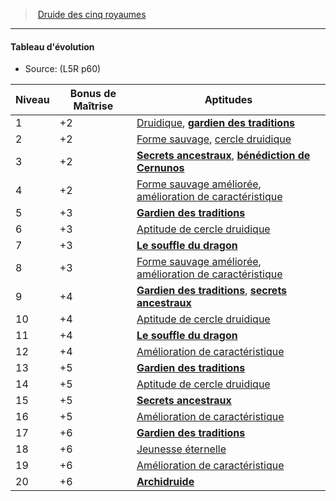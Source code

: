 ﻿---
!GenericItem
Id: l5r_druid_hd.md#tableau-dévolution
ParentLink: l5r_druid_hd.md#druide-des-cinq-royaumes
Name: Tableau d'évolution
ParentName: Druide des cinq royaumes
NameLevel: 4
Source: (L5R p60)
Attributes:
  Name: Tableau d'évolution
  Markdown: >+
    #### <!--Name-->Tableau d'évolution<!--/Name-->


    - Source: <!--Source-->(L5R p60)<!--/Source-->


    |Niveau|Bonus de <!--br-->Maîtrise|Aptitudes|

    |---|---|---|

    |1|+2|[Druidique](hd_druid_druidique.md), <!--br-->**[gardien des traditions](hd_l5r_druid_gardien_des_traditions.md)**|

    |2|+2|[Forme sauvage](hd_druid_forme_sauvage.md), <!--br-->[cercle druidique](hd_druid_cercle_druidique.md)|

    |3|+2|**[Secrets ancestraux](hd_l5r_druid_secrets_ancestraux.md)**, <!--br-->**[bénédiction de Cernunos](hd_l5r_druid_benediction_de_cernunos.md)**|

    |4|+2|[Forme sauvage améliorée](hd_druid_forme_sauvage.md), <!--br-->[amélioration de <!--br-->caractéristique](hd_druid_amelioration_de_caracteristiques.md)|

    |5|+3|**[Gardien des traditions](hd_l5r_druid_gardien_des_traditions.md)**|

    |6|+3|[Aptitude de cercle druidique](hd_druid_cercle_druidique.md)|

    |7|+3|**[Le souffle du dragon](hd_l5r_druid_le_souffle_du_dragon.md)**|

    |8|+3|[Forme sauvage améliorée](hd_druid_forme_sauvage.md), <!--br-->[amélioration de <!--br-->caractéristique](hd_druid_amelioration_de_caracteristiques.md)|

    |9|+4|**[Gardien des traditions](hd_l5r_druid_gardien_des_traditions.md)**, <!--br-->**[secrets ancestraux](hd_l5r_druid_secrets_ancestraux.md)**|

    |10|+4|[Aptitude de cercle druidique](hd_druid_cercle_druidique.md)|

    |11|+4|**[Le souffle du dragon](hd_l5r_druid_le_souffle_du_dragon.md)**|

    |12|+4|[Amélioration de <!--br-->caractéristique](hd_druid_amelioration_de_caracteristiques.md)|

    |13|+5|**[Gardien des traditions](hd_l5r_druid_gardien_des_traditions.md)**|

    |14|+5|[Aptitude de cercle druidique](hd_druid_cercle_druidique.md)|

    |15|+5|**[Secrets ancestraux](hd_l5r_druid_secrets_ancestraux.md)**|

    |16|+5|[Amélioration de <!--br-->caractéristique](hd_druid_amelioration_de_caracteristiques.md)|

    |17|+6|**[Gardien des traditions](hd_l5r_druid_gardien_des_traditions.md)**|

    |18|+6|[Jeunesse éternelle](hd_druid_jeunesse_eternelle.md)|

    |19|+6|[Amélioration de <!--br-->caractéristique](hd_druid_amelioration_de_caracteristiques.md)|

    |20|+6|**[Archidruide](hd_l5r_druid_archidruide.md)**|

  Source: (L5R p60)
AttributesDictionary: >+
  Name: Tableau d'évolution

  Markdown: >+

    #### <!--Name-->Tableau d'évolution<!--/Name-->





    - Source: <!--Source-->(L5R p60)<!--/Source-->





    |Niveau|Bonus de <!--br-->Maîtrise|Aptitudes|



    |---|---|---|



    |1|+2|[Druidique](hd_druid_druidique.md), <!--br-->**[gardien des traditions](hd_l5r_druid_gardien_des_traditions.md)**|



    |2|+2|[Forme sauvage](hd_druid_forme_sauvage.md), <!--br-->[cercle druidique](hd_druid_cercle_druidique.md)|



    |3|+2|**[Secrets ancestraux](hd_l5r_druid_secrets_ancestraux.md)**, <!--br-->**[bénédiction de Cernunos](hd_l5r_druid_benediction_de_cernunos.md)**|



    |4|+2|[Forme sauvage améliorée](hd_druid_forme_sauvage.md), <!--br-->[amélioration de <!--br-->caractéristique](hd_druid_amelioration_de_caracteristiques.md)|



    |5|+3|**[Gardien des traditions](hd_l5r_druid_gardien_des_traditions.md)**|



    |6|+3|[Aptitude de cercle druidique](hd_druid_cercle_druidique.md)|



    |7|+3|**[Le souffle du dragon](hd_l5r_druid_le_souffle_du_dragon.md)**|



    |8|+3|[Forme sauvage améliorée](hd_druid_forme_sauvage.md), <!--br-->[amélioration de <!--br-->caractéristique](hd_druid_amelioration_de_caracteristiques.md)|



    |9|+4|**[Gardien des traditions](hd_l5r_druid_gardien_des_traditions.md)**, <!--br-->**[secrets ancestraux](hd_l5r_druid_secrets_ancestraux.md)**|



    |10|+4|[Aptitude de cercle druidique](hd_druid_cercle_druidique.md)|



    |11|+4|**[Le souffle du dragon](hd_l5r_druid_le_souffle_du_dragon.md)**|



    |12|+4|[Amélioration de <!--br-->caractéristique](hd_druid_amelioration_de_caracteristiques.md)|



    |13|+5|**[Gardien des traditions](hd_l5r_druid_gardien_des_traditions.md)**|



    |14|+5|[Aptitude de cercle druidique](hd_druid_cercle_druidique.md)|



    |15|+5|**[Secrets ancestraux](hd_l5r_druid_secrets_ancestraux.md)**|



    |16|+5|[Amélioration de <!--br-->caractéristique](hd_druid_amelioration_de_caracteristiques.md)|



    |17|+6|**[Gardien des traditions](hd_l5r_druid_gardien_des_traditions.md)**|



    |18|+6|[Jeunesse éternelle](hd_druid_jeunesse_eternelle.md)|



    |19|+6|[Amélioration de <!--br-->caractéristique](hd_druid_amelioration_de_caracteristiques.md)|



    |20|+6|**[Archidruide](hd_l5r_druid_archidruide.md)**|



  Source: (L5R p60)

---
> [Druide des cinq royaumes](hd_l5r_druid.md)

---

#### Tableau d'évolution

- Source: (L5R p60)

|Niveau|Bonus de Maîtrise|Aptitudes|
|---|---|---|
|1|+2|[Druidique](hd_druid_druidique.md), **[gardien des traditions](hd_l5r_druid_gardien_des_traditions.md)**|
|2|+2|[Forme sauvage](hd_druid_forme_sauvage.md), [cercle druidique](hd_druid_cercle_druidique.md)|
|3|+2|**[Secrets ancestraux](hd_l5r_druid_secrets_ancestraux.md)**, **[bénédiction de Cernunos](hd_l5r_druid_benediction_de_cernunos.md)**|
|4|+2|[Forme sauvage améliorée](hd_druid_forme_sauvage.md), [amélioration de caractéristique](hd_druid_amelioration_de_caracteristiques.md)|
|5|+3|**[Gardien des traditions](hd_l5r_druid_gardien_des_traditions.md)**|
|6|+3|[Aptitude de cercle druidique](hd_druid_cercle_druidique.md)|
|7|+3|**[Le souffle du dragon](hd_l5r_druid_le_souffle_du_dragon.md)**|
|8|+3|[Forme sauvage améliorée](hd_druid_forme_sauvage.md), [amélioration de caractéristique](hd_druid_amelioration_de_caracteristiques.md)|
|9|+4|**[Gardien des traditions](hd_l5r_druid_gardien_des_traditions.md)**, **[secrets ancestraux](hd_l5r_druid_secrets_ancestraux.md)**|
|10|+4|[Aptitude de cercle druidique](hd_druid_cercle_druidique.md)|
|11|+4|**[Le souffle du dragon](hd_l5r_druid_le_souffle_du_dragon.md)**|
|12|+4|[Amélioration de caractéristique](hd_druid_amelioration_de_caracteristiques.md)|
|13|+5|**[Gardien des traditions](hd_l5r_druid_gardien_des_traditions.md)**|
|14|+5|[Aptitude de cercle druidique](hd_druid_cercle_druidique.md)|
|15|+5|**[Secrets ancestraux](hd_l5r_druid_secrets_ancestraux.md)**|
|16|+5|[Amélioration de caractéristique](hd_druid_amelioration_de_caracteristiques.md)|
|17|+6|**[Gardien des traditions](hd_l5r_druid_gardien_des_traditions.md)**|
|18|+6|[Jeunesse éternelle](hd_druid_jeunesse_eternelle.md)|
|19|+6|[Amélioration de caractéristique](hd_druid_amelioration_de_caracteristiques.md)|
|20|+6|**[Archidruide](hd_l5r_druid_archidruide.md)**|

